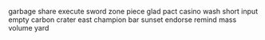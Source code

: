 garbage share execute sword zone piece glad pact casino wash short input empty carbon crater east champion bar sunset endorse remind mass volume yard